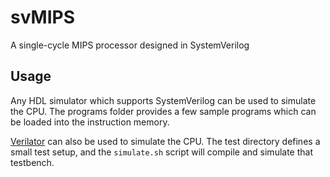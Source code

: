 # svMIPS
A single-cycle MIPS processor designed in SystemVerilog


## Usage
Any HDL simulator which supports SystemVerilog can be used to simulate the CPU. The programs folder provides a few sample programs which can be loaded into the instruction memory.

[Verilator](https://www.veripool.org/verilator/) can also be used to simulate the CPU. The test directory defines a small test setup, and the `simulate.sh` script will compile and simulate that testbench.
